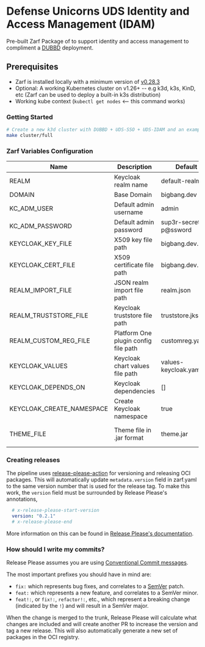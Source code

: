 # Defense Unicorns UDS Identity and Access Management (IDAM)

Pre-built Zarf Package of to support identity and access management to compliment a [DUBBD](https://github.com/defenseunicorns/uds-package-dubbd) deployment. 

## Prerequisites

- Zarf is installed locally with a minimum version of [v0.28.3](https://github.com/defenseunicorns/zarf/releases/tag/v0.28.3)
- Optional: A working Kubernetes cluster on v1.26+ -- e.g k3d, k3s, KinD, etc (Zarf can be used to deploy a built-in k3s distribution)
- Working kube context (`kubectl get nodes` <-- this command works)


### Getting Started
```bash
# Create a new k3d cluster with DUBBD + UDS-SSO + UDS-IDAM and an example mission application protected by SSO:
make cluster/full
```


### Zarf Variables Configuration

| Name                  | Description                         | Default                  | Type  | Notes                   |
|-----------------------|-------------------------------------|--------------------------|-------|-------------------------|
| REALM                 | Keycloak realm name                 | default-realm            |       |                         |
| DOMAIN                | Base Domain                         | bigbang.dev              |       |                         |
| KC_ADM_USER           | Default admin username              | admin                    |       |                         |
| KC_ADM_PASSWORD       | Default admin password              | sup3r-secret-p@ssword    |       |                         |
| KEYCLOAK_KEY_FILE     | X509 key file path                  | bigbang.dev.key          | FILE  |                         |
| KEYCLOAK_CERT_FILE    | X509 certificate file path          | bigbang.dev.cert         | FILE  |                         |
| REALM_IMPORT_FILE     | JSON realm import file path         | realm.json               | FILE  |                         |
| REALM_TRUSTSTORE_FILE | Keycloak truststore file path       | truststore.jks.b64       | FILE  | MUST BE BASE64 ENCODED  |
| REALM_CUSTOM_REG_FILE | Platform One plugin config file path| customreg.yaml           | FILE  |                         |
| KEYCLOAK_VALUES       | Keycloak chart values file path     | values-keycloak.yaml     | FILE  |                         |
| KEYCLOAK_DEPENDS_ON   | Keycloak dependencies               | []                       |       |                         |
| KEYCLOAK_CREATE_NAMESPACE | Create Keycloak namespace       | true                     |       |                         |
| THEME_FILE            | Theme file in .jar format           | theme.jar                | FILE  | MUST BE A .JAR FILE     |


### Creating releases

The pipeline uses [release-please-action](https://github.com/google-github-actions/release-please-action) for versioning and releasing OCI packages. This will automatically update `metadata.version` field in zarf.yaml to the same version number that is used for the release tag. To make this work, the `version` field must be surrounded by Release Please's annotations,

```yaml
  # x-release-please-start-version
  version: "0.2.1"
  # x-release-please-end
```

More information on this can be found in [Release Please's documentation](https://github.com/googleapis/release-please/blob/main/docs/customizing.md#updating-arbitrary-files).

### How should I write my commits?

Release Please assumes you are using [Conventional Commit messages](https://www.conventionalcommits.org/).

The most important prefixes you should have in mind are:

- `fix:` which represents bug fixes, and correlates to a [SemVer](https://semver.org/)
  patch.
- `feat:` which represents a new feature, and correlates to a SemVer minor.
- `feat!:`,  or `fix!:`, `refactor!:`, etc., which represent a breaking change
  (indicated by the `!`) and will result in a SemVer major.

When the change is merged to the trunk, Release Please will calculate what changes are included and will create another PR to increase the version and tag a new release. This will also automatically generate a new set of packages in the OCI registry.
